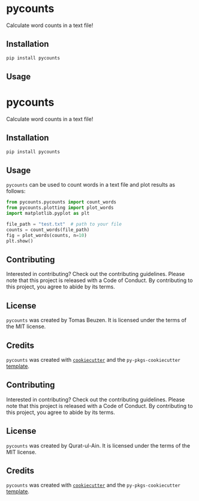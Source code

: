 # pycounts

Calculate word counts in a text file!

## Installation

```bash
pip install pycounts
```

## Usage

# pycounts

Calculate word counts in a text file!

## Installation

```bash
pip install pycounts
```

## Usage

`pycounts` can be used to count words in a text file and plot results
as follows:

```python
from pycounts.pycounts import count_words
from pycounts.plotting import plot_words
import matplotlib.pyplot as plt

file_path = "test.txt"  # path to your file
counts = count_words(file_path)
fig = plot_words(counts, n=10)
plt.show()
```

## Contributing

Interested in contributing? Check out the contributing guidelines.
Please note that this project is released with a Code of Conduct.
By contributing to this project, you agree to abide by its terms.

## License

`pycounts` was created by Tomas Beuzen. It is licensed under the terms
of the MIT license.

## Credits

`pycounts` was created with
[`cookiecutter`](https://cookiecutter.readthedocs.io/en/latest/) and
the `py-pkgs-cookiecutter`
[template](https://github.com/py-pkgs/py-pkgs-cookiecutter).

## Contributing

Interested in contributing? Check out the contributing guidelines. Please note that this project is released with a Code of Conduct. By contributing to this project, you agree to abide by its terms.

## License

`pycounts` was created by Qurat-ul-Ain. It is licensed under the terms of the MIT license.

## Credits

`pycounts` was created with [`cookiecutter`](https://cookiecutter.readthedocs.io/en/latest/) and the `py-pkgs-cookiecutter` [template](https://github.com/py-pkgs/py-pkgs-cookiecutter).
